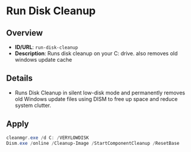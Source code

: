 # Run Disk Cleanup

## Overview
- **ID/URL**: `run-disk-cleanup`
- **Description**: Runs disk cleanup on your C: drive. also removes old windows update cache



## Details

- Runs Disk Cleanup in silent low-disk mode and permanently removes old Windows update files using DISM to free up space and reduce system clutter.





## Apply

```powershell
cleanmgr.exe /d C: /VERYLOWDISK
Dism.exe /online /Cleanup-Image /StartComponentCleanup /ResetBase
```
